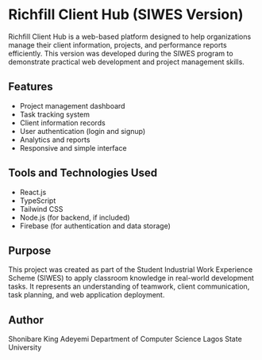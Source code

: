 # Richfill Client Hub (SIWES Version)

Richfill Client Hub is a web-based platform designed to help organizations manage their client information, projects, and performance reports efficiently. This version was developed during the SIWES program to demonstrate practical web development and project management skills.

## Features

* Project management dashboard
* Task tracking system
* Client information records
* User authentication (login and signup)
* Analytics and reports
* Responsive and simple interface

## Tools and Technologies Used

* React.js
* TypeScript
* Tailwind CSS
* Node.js (for backend, if included)
* Firebase (for authentication and data storage)

## Purpose

This project was created as part of the Student Industrial Work Experience Scheme (SIWES) to apply classroom knowledge in real-world development tasks. It represents an understanding of teamwork, client communication, task planning, and web application deployment.

## Author

Shonibare King Adeyemi
Department of Computer Science
Lagos State University
